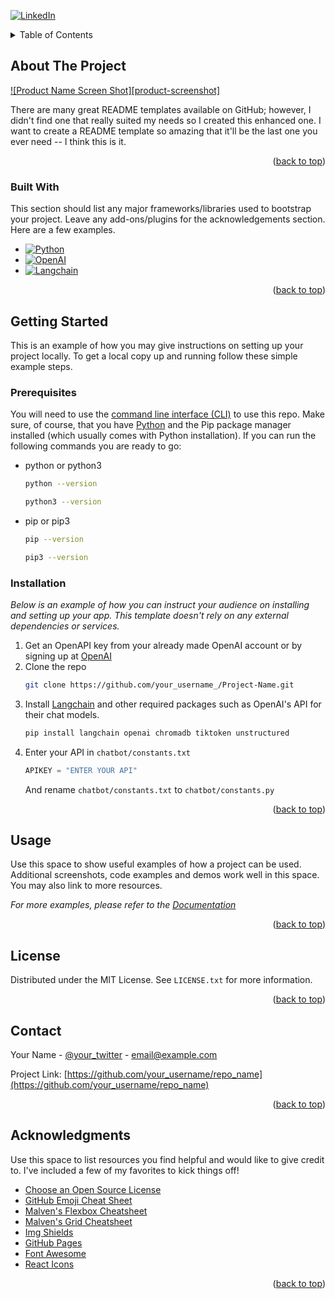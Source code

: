 <a name="readme-top"></a>

[![LinkedIn][linkedin-shield]][linkedin-url]

<!-- TABLE OF CONTENTS -->
<details>
  <summary>Table of Contents</summary>
  <ol>
    <li>
      <a href="#about-the-project">About The Project</a>
    </li>
    <li>
      <a href="#getting-started">Getting Started</a>
      <ul>
        <li><a href="#prerequisites">Prerequisites</a></li>
        <li><a href="#installation">Installation</a></li>
      </ul>
    </li>
    <li><a href="#usage">Usage</a></li>
    <li><a href="#roadmap">Roadmap</a></li>
    <li><a href="#contributing">Contributing</a></li>
    <li><a href="#license">License</a></li>
    <li><a href="#contact">Contact</a></li>
    <li><a href="#acknowledgments">Acknowledgments</a></li>
  </ol>
</details>



<!-- ABOUT THE PROJECT -->
## About The Project

[![Product Name Screen Shot][product-screenshot]](https://www.omni-chatbot.com/wp-content/uploads/2019/12/test_turinga.jpg)

There are many great README templates available on GitHub; however, I didn't find one that really suited my needs so I created this enhanced one. I want to create a README template so amazing that it'll be the last one you ever need -- I think this is it.

<p align="right">(<a href="#readme-top">back to top</a>)</p>



### Built With

This section should list any major frameworks/libraries used to bootstrap your project. Leave any add-ons/plugins for the acknowledgements section. Here are a few examples.

* [![Python][Python]][Python-url]
* [![OpenAI][OpenAI]][OpenAI-url]
* [![Langchain][Langchain]][Langchain-url]

<p align="right">(<a href="#readme-top">back to top</a>)</p>



<!-- GETTING STARTED -->
## Getting Started

This is an example of how you may give instructions on setting up your project locally.
To get a local copy up and running follow these simple example steps.

### Prerequisites

You will need to use the [command line interface (CLI)](https://developer.mozilla.org/en-US/docs/Learn/Tools_and_testing/Understanding_client-side_tools/Command_line) to use this repo.
Make sure, of course, that you have [Python](https://www.python.org/downloads/) and the Pip package manager installed (which usually comes with Python installation).
If you can run the following commands you are ready to go:
* python or python3
  ```sh
  python --version
  ```
  ```sh
  python3 --version
  ```
* pip or pip3
   ```sh
  pip --version
  ```
  ```sh
  pip3 --version
  ``` 

### Installation

_Below is an example of how you can instruct your audience on installing and setting up your app. This template doesn't rely on any external dependencies or services._

1. Get an OpenAPI key from your already made OpenAI account or by signing up at [OpenAI](https://openai.com/)
2. Clone the repo
   ```sh
   git clone https://github.com/your_username_/Project-Name.git
   ```
3. Install [Langchain][Langchain-url] and other required packages such as OpenAI's API for their chat models.
   ```sh
   pip install langchain openai chromadb tiktoken unstructured
   ```
4. Enter your API in `chatbot/constants.txt`
   ```py
   APIKEY = "ENTER YOUR API"
   ```
   And rename `chatbot/constants.txt` to `chatbot/constants.py`

<p align="right">(<a href="#readme-top">back to top</a>)</p>



<!-- USAGE EXAMPLES -->
## Usage

Use this space to show useful examples of how a project can be used. Additional screenshots, code examples and demos work well in this space. You may also link to more resources.

_For more examples, please refer to the [Documentation](https://example.com)_

<p align="right">(<a href="#readme-top">back to top</a>)</p>


<!-- LICENSE -->
## License

Distributed under the MIT License. See `LICENSE.txt` for more information.

<p align="right">(<a href="#readme-top">back to top</a>)</p>



<!-- CONTACT -->
## Contact

Your Name - [@your_twitter](https://twitter.com/your_username) - email@example.com

Project Link: [https://github.com/your_username/repo_name](https://github.com/your_username/repo_name)

<p align="right">(<a href="#readme-top">back to top</a>)</p>



<!-- ACKNOWLEDGMENTS -->
## Acknowledgments

Use this space to list resources you find helpful and would like to give credit to. I've included a few of my favorites to kick things off!

* [Choose an Open Source License](https://choosealicense.com)
* [GitHub Emoji Cheat Sheet](https://www.webpagefx.com/tools/emoji-cheat-sheet)
* [Malven's Flexbox Cheatsheet](https://flexbox.malven.co/)
* [Malven's Grid Cheatsheet](https://grid.malven.co/)
* [Img Shields](https://shields.io)
* [GitHub Pages](https://pages.github.com)
* [Font Awesome](https://fontawesome.com)
* [React Icons](https://react-icons.github.io/react-icons/search)

<p align="right">(<a href="#readme-top">back to top</a>)</p>



<!-- MARKDOWN LINKS & IMAGES -->
<!-- https://www.markdownguide.org/basic-syntax/#reference-style-links -->
[linkedin-shield]: https://img.shields.io/badge/-LinkedIn-black.svg?style=for-the-badge&logo=linkedin&colorB=555
[linkedin-url]: https://www.linkedin.com/in/mkanter124/
[Python-url]: https://www.python.org
[Python]: https://img.shields.io/badge/Python-3776AB?style=for-the-badge&logo=python&logoColor=white
[OpenAI]: https://img.shields.io/badge/OpenAI-412991?style=for-the-badge&logo=openai&logoColor=white
[OpenAI-url]: https://platform.openai.com/docs/overview
[Langchain-url]: https://github.com/langchain-ai/langchain
[Langchain]: https://img.shields.io/badge/Langchain-0081A5?style=for-the-badge&logo=openaigym&logoColor=white 
